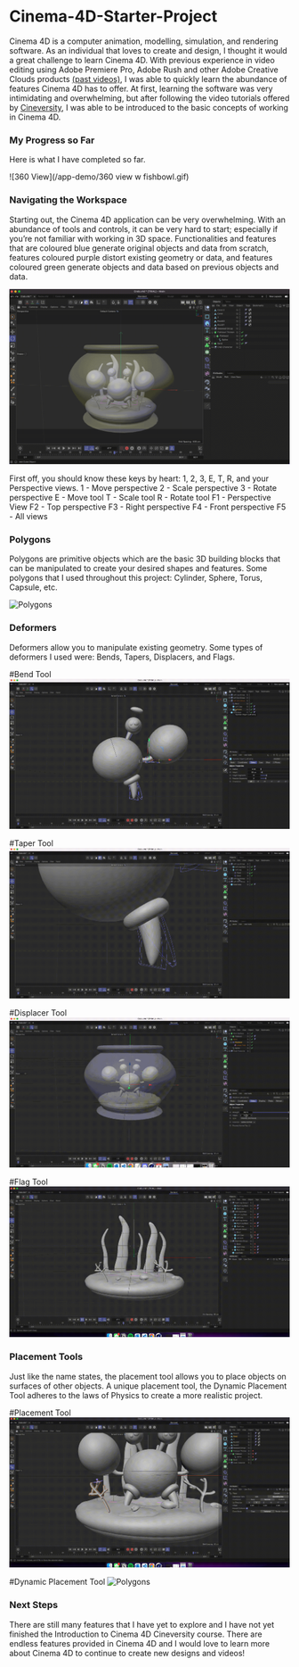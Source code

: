 # Cinema-4D-Starter-Project
Cinema 4D is a computer animation, modelling, simulation, and rendering software. As an individual that loves to create and design, I thought it would a great challenge to learn Cinema 4D. With previous experience in video editing using Adobe Premiere Pro, Adobe Rush and other Adobe Creative Clouds products [(past videos)](https://www.youtube.com/watch?v=jCEpHFLz5LQ), I was able to quickly learn the abundance of features Cinema 4D has to offer. At first, learning the software was very intimidating and overwhelming, but after following the video tutorials offered by [Cineversity](https://www.cineversity.com/vidplaylist/getting_started_in_cinema_4d_r25/getting_started_in_cinema_4d_01_series_overview_r25), I was able to be introduced to the basic concepts of working in Cinema 4D.  

### My Progress so Far
Here is what I have completed so far. 

![360 View](/app-demo/360 view w fishbowl.gif)

### Navigating the Workspace
Starting out, the Cinema 4D application can be very overwhelming. With an abundance of tools and controls, it can be very hard to start; especially if you’re not familiar with working in 3D space. Functionalities and features that are coloured blue generate original objects and data from scratch, features coloured purple distort existing geometry or data, and features coloured green generate objects and data based on previous objects and data.

![Features](/app-demo/Features.gif)

First off, you should know these keys by heart: 1, 2, 3, E, T, R, and your Perspective views.
1 - Move perspective
2 - Scale perspective
3 - Rotate perspective
E - Move tool
T - Scale tool
R - Rotate tool
F1 - Perspective View
F2 - Top perspective
F3 - Right perspective
F4 - Front perspective
F5 - All views

### Polygons
Polygons are primitive objects which are the basic 3D building blocks that can be manipulated to create your desired shapes and features. Some polygons that I used throughout this project: Cylinder, Sphere, Torus, Capsule, etc.

![Polygons](/app-demo/Polygons.gif)

### Deformers
Deformers allow you to manipulate existing geometry. Some types of deformers I used were: Bends, Tapers, Displacers, and Flags.

#Bend Tool
![Bend](/app-demo/Bending.gif)

#Taper Tool
![Taper](/app-demo/Taper.gif)

#Displacer Tool
![Displacer](/app-demo/Displacer.gif)

#Flag Tool
![Flag](/app-demo/Flag.gif)

### Placement Tools
Just like the name states, the placement tool allows you to place objects on surfaces of other objects. A unique placement tool, the Dynamic Placement Tool adheres to the laws of Physics to create a more realistic project.

#Placement Tool
![Polygons](/app-demo/Placement.gif)

#Dynamic Placement Tool
![Polygons](/app-demo/Dynamic-Placement.gif)

### Next Steps
There are still many features that I have yet to explore and I have not yet finished the Introduction to Cinema 4D Cineversity course. There are endless features provided in Cinema 4D and I would love to learn more about Cinema 4D to continue to create new designs and videos!








